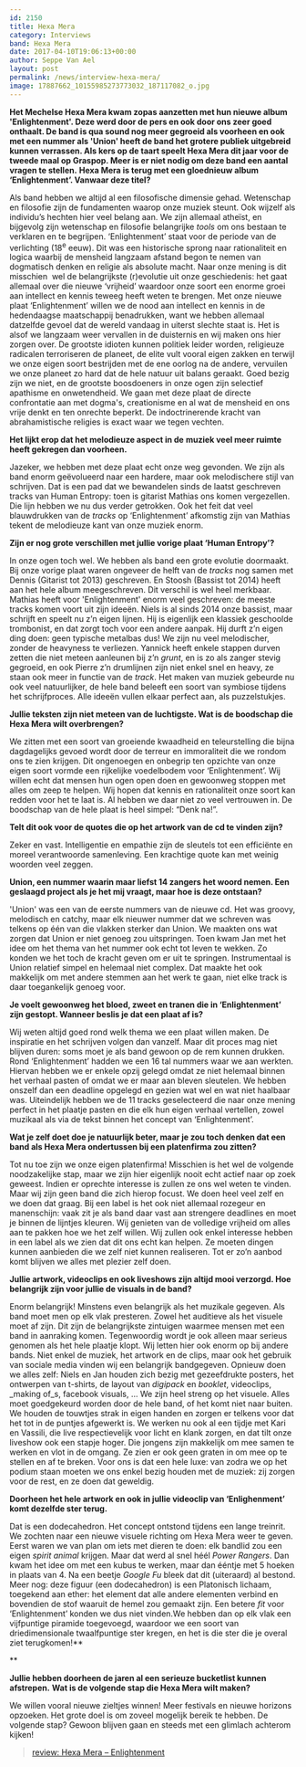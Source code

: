 ```yaml
---
id: 2150
title: Hexa Mera
category: Interviews
band: Hexa Mera
date: 2017-04-10T19:06:13+00:00
author: Seppe Van Ael
layout: post
permalink: /news/interview-hexa-mera/
image: 17887662_10155985273773032_187117082_o.jpg
---
```

**Het Mechelse Hexa Mera kwam zopas aanzetten met hun nieuwe album 'Enlightenment'. Deze werd door de pers en ook door ons zeer goed onthaalt. De band is qua sound nog meer gegroeid als voorheen en ook met een nummer als 'Union' heeft de band het grotere publiek uitgebreid kunnen verrassen. Als kers op de taart speelt Hexa Mera dit jaar voor de tweede maal op Graspop. Meer is er niet nodig om deze band een aantal vragen te stellen.**
**Hexa Mera is terug met een gloednieuw album ‘Enlightenment’. Vanwaar deze titel?**

Als band hebben we altijd al een filosofische dimensie gehad. Wetenschap en filosofie zijn de fundamenten waarop onze muziek steunt. Ook wijzelf als individu’s hechten hier veel belang aan. We zijn allemaal atheïst, en bijgevolg zijn wetenschap en filosofie belangrijke _tools_ om ons bestaan te verklaren en te begrijpen. ‘Enlightenment’ staat voor de periode van de verlichting (18<sup>e</sup> eeuw). Dit was een historische sprong naar rationaliteit en logica waarbij de mensheid langzaam afstand begon te nemen van dogmatisch denken en religie als absolute macht. Naar onze mening is dit misschien  wel de belangrijkste (r)evolutie uit onze geschiedenis: het gaat allemaal over die nieuwe ‘vrijheid’ waardoor onze soort een enorme groei aan intellect en kennis teweeg heeft weten te brengen. Met onze nieuwe plaat ‘Enlightenment’ willen we de nood aan intellect en kennis in de hedendaagse maatschappij benadrukken, want we hebben allemaal datzelfde gevoel dat de wereld vandaag in uiterst slechte staat is. Het is alsof we langzaam weer vervallen in de duisternis en wij maken ons hier zorgen over. De grootste idioten kunnen politiek leider worden, religieuze radicalen terroriseren de planeet, de elite vult vooral eigen zakken en terwijl we onze eigen soort bestrijden met de ene oorlog na de andere, vervuilen we onze planeet zo hard dat de hele natuur uit balans geraakt. Goed bezig zijn we niet, en de grootste boosdoeners in onze ogen zijn selectief apathisme en onwetendheid. We gaan met deze plaat de directe confrontatie aan met dogma's, creationisme en al wat de mensheid en ons vrije denkt en ten onrechte beperkt. De indoctrinerende kracht van abrahamistische religies is exact waar we tegen vechten.
  
**Het lijkt erop dat het melodieuze aspect in de** **muziek veel meer ruimte heeft gekregen dan voorheen.**

Jazeker, we hebben met deze plaat echt onze weg gevonden. We zijn als band enorm geëvolueerd naar een hardere, maar ook melodischere stijl van schrijven. Dat is een pad dat we bewandelen sinds de laatst geschreven tracks van Human Entropy: toen is gitarist Mathias ons komen vergezellen. Die lijn hebben we nu dus verder getrokken. Ook het feit dat veel blauwdrukken van de _tracks_ op ‘Enlightenment’ afkomstig zijn van Mathias tekent de melodieuze kant van onze muziek enorm.

**Zijn er nog grote verschillen met jullie vorige plaat ‘Human Entropy’?**

In onze ogen toch wel. We hebben als band een grote evolutie doormaakt. Bij onze vorige plaat waren ongeveer de helft van de _tracks_ nog samen met Dennis (Gitarist tot 2013) geschreven. En Stoosh (Bassist tot 2014) heeft aan het hele album meegeschreven. Dit verschil is wel heel merkbaar. Mathias heeft voor 'Enlightenment' enorm veel geschreven: de meeste tracks komen voort uit zijn ideeën. Niels is al sinds 2014 onze bassist, maar schrijft en speelt nu z’n eigen lijnen. Hij is eigenlijk een klassiek geschoolde trombonist, en dat zorgt toch voor een andere aanpak. Hij durft z’n eigen ding doen: geen typische metalbas dus! We zijn nu veel melodischer, zonder de heavyness te verliezen. Yannick heeft enkele stappen durven zetten die niet meteen aanleunen bij z’n _grunt_, en is zo als zanger stevig gegroeid, en ook Pierre z’n drumlijnen zijn niet enkel snel en heavy, ze staan ook meer in functie van de _track_. Het maken van muziek gebeurde nu ook veel natuurlijker, de hele band beleeft een soort van symbiose tijdens het schrijfproces. Alle ideeën vullen elkaar perfect aan, als puzzelstukjes.

**Jullie teksten zijn niet meteen van de luchtigste. Wat is de boodschap die Hexa Mera wilt overbrengen?** 

We zitten met een soort van groeiende kwaadheid en teleurstelling die bijna dagdagelijks gevoed wordt door de terreur en immoraliteit die we rondom ons te zien krijgen. Dit ongenoegen en onbegrip ten opzichte van onze eigen soort vormde een rijkelijke voedelbodem voor ‘Enlightenment’. Wij willen echt dat mensen hun ogen open doen en gewoonweg stoppen met alles om zeep te helpen. Wij hopen dat kennis en rationaliteit onze soort kan redden voor het te laat is. Al hebben we daar niet zo veel vertrouwen in. De boodschap van de hele plaat is heel simpel: “Denk na!”.

**Telt dit ook voor de quotes die op het artwork van de cd te vinden zijn?**

Zeker en vast. Intelligentie en empathie zijn de sleutels tot een efficiënte en moreel verantwoorde samenleving. Een krachtige quote kan met weinig woorden veel zeggen.

**Union, een nummer waarin maar liefst 14 zangers het woord nemen. Een geslaagd project als je het mij vraagt, maar hoe is deze ontstaan?**

'Union' was een van de eerste nummers van de nieuwe cd. Het was groovy, melodisch en catchy, maar elk nieuwer nummer dat we schreven was telkens op één van die vlakken sterker dan Union. We maakten ons wat zorgen dat Union er niet genoeg zou uitspringen. Toen kwam Jan met het idee om het thema van het nummer ook echt tot leven te wekken. Zo konden we het toch de kracht geven om er uit te springen. Instrumentaal is Union relatief simpel en helemaal niet complex. Dat maakte het ook makkelijk om met andere stemmen aan het werk te gaan, niet elke track is daar toegankelijk genoeg voor.

**Je voelt gewoonweg het bloed, zweet en tranen die in ‘Enlightenment’ zijn gestopt. Wanneer beslis je dat een plaat af is?**

Wij weten altijd goed rond welk thema we een plaat willen maken. De inspiratie en het schrijven volgen dan vanzelf. Maar dit proces mag niet blijven duren: soms moet je als band gewoon op de rem kunnen drukken. Rond ‘Enlightenment’ hadden we een 16 tal nummers waar we aan werkten. Hiervan hebben we er enkele opzij gelegd omdat ze niet helemaal binnen het verhaal pasten of omdat we er maar aan bleven sleutelen. We hebben onszelf dan een deadline opgelegd en gezien wat wel en wat niet haalbaar was. Uiteindelijk hebben we de 11 tracks geselecteerd die naar onze mening perfect in het plaatje pasten en die elk hun eigen verhaal vertellen, zowel muzikaal als via de tekst binnen het concept van ‘Enlightenment’.

**Wat je zelf doet doe je natuurlijk beter, maar je zou toch denken dat een band als Hexa Mera ondertussen bij een platenfirma zou zitten?**

Tot nu toe zijn we onze eigen platenfirma! Misschien is het wel de volgende noodzakelijke stap, maar we zijn hier eigenlijk nooit echt actief naar op zoek geweest. Indien er oprechte interesse is zullen ze ons wel weten te vinden. Maar wij zijn geen band die zich hierop focust. We doen heel veel zelf en we doen dat graag. Bij een label is het ook niet allemaal rozegeur en manenschijn: vaak zit je als band daar vast aan strengere deadlines en moet je binnen de lijntjes kleuren. Wij genieten van de volledige vrijheid om alles aan te pakken hoe we het zelf willen. Wij zullen ook enkel interesse hebben in een label als we zien dat dit ons echt kan helpen. Ze moeten dingen kunnen aanbieden die we zelf niet kunnen realiseren. Tot er zo’n aanbod komt blijven we alles met plezier zelf doen.

**Jullie artwork, videoclips en ook liveshows zijn altijd mooi verzorgd. Hoe belangrijk zijn voor jullie de visuals in de band?**

Enorm belangrijk! Minstens even belangrijk als het muzikale gegeven. Als band moet men op elk vlak presteren. Zowel het auditieve als het visuele moet af zijn. Dit zijn de belangrijkste zintuigen waarmee mensen met een band in aanraking komen. Tegenwoordig wordt je ook alleen maar serieus genomen als het hele plaatje klopt. Wij letten hier ook enorm op bij andere bands. Niet enkel de muziek, het artwork en de clips, maar ook het gebruik van sociale media vinden wij een belangrijk bandgegeven. Opnieuw doen we alles zelf: Niels en Jan houden zich bezig met gezeefdrukte posters, het ontwerpen van t-shirts, de layout van _digipack_ en _booklet_, videoclips, _making of_s, facebook visuals, … We zijn heel streng op het visuele. Alles moet goedgekeurd worden door de hele band, of het komt niet naar buiten. We houden de touwtjes strak in eigen handen en zorgen er telkens voor dat het tot in de puntjes afgewerkt is. We werken nu ook al een tijdje met Kari en Vassili, die live respectievelijk voor licht en klank zorgen, en dat tilt onze liveshow ook een stapje hoger. Die jongens zijn makkelijk om mee samen te werken en vlot in de omgang. Ze zien er ook geen graten in om mee op te stellen en af te breken. Voor ons is dat een hele luxe: van zodra we op het podium staan moeten we ons enkel bezig houden met de muziek: zij zorgen voor de rest, en ze doen dat geweldig.

**Doorheen het hele artwork en ook in jullie videoclip van ‘Enlighenment’ komt dezelfde ster terug.** 

Dat is een dodecahedron. Het concept ontstond tijdens een lange treinrit. We zochten naar een nieuwe visuele richting om Hexa Mera weer te geven. Eerst waren we van plan om iets met dieren te doen: elk bandlid zou een eigen _spirit animal_ krijgen. Maar dat werd al snel héél _Power Rangers_. Dan kwam het idee om met een kubus te werken, maar dan ééntje met 5 hoeken in plaats van 4. Na een beetje _Google Fu_ bleek dat dit (uiteraard) al bestond. Meer nog: deze figuur (een dodecahedron) is een Platonisch lichaam, toegekend aan ether: het element dat alle andere elementen verbind en bovendien de stof waaruit de hemel zou gemaakt zijn. Een betere _fit_ voor ‘Enlightenment’ konden we dus niet vinden.We hebben dan op elk vlak een vijfpuntige piramide toegevoegd, waardoor we een soort van driedimensionale twaalfpuntige ster kregen, en het is die ster die je overal ziet terugkomen!**
  
** 

**Jullie hebben doorheen de jaren al een serieuze bucketlist kunnen afstrepen.** **Wat is de volgende stap die Hexa Mera wilt maken?**

We willen vooral nieuwe zieltjes winnen! Meer festivals en nieuwe horizons opzoeken. Het grote doel is om zoveel mogelijk bereik te hebben. De volgende stap? Gewoon blijven gaan en steeds met een glimlach achterom kijken!

<blockquote data-secret="qWzW49IueO" class="wp-embedded-content">
  <p>
    <a href="http://www.rockxxl.com/album-review/review-hexa-mera-enlightenment/">review: Hexa Mera – Enlightenment</a>
  </p>
</blockquote>